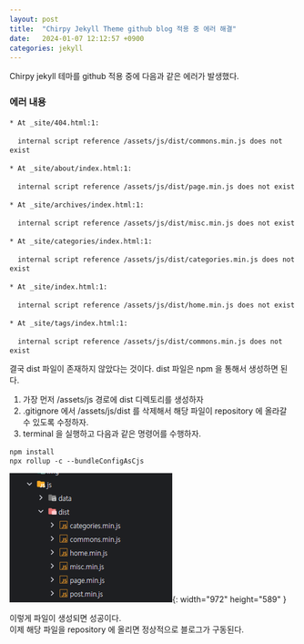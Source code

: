 ```yaml
---
layout: post
title:  "Chirpy Jekyll Theme github blog 적용 중 에러 해결"
date:   2024-01-07 12:12:57 +0900
categories: jekyll
---
```

Chirpy jekyll 테마를 github 적용 중에 다음과 같은 에러가 발생했다.

### 에러 내용

```
* At _site/404.html:1:

  internal script reference /assets/js/dist/commons.min.js does not exist

* At _site/about/index.html:1:

  internal script reference /assets/js/dist/page.min.js does not exist

* At _site/archives/index.html:1:

  internal script reference /assets/js/dist/misc.min.js does not exist

* At _site/categories/index.html:1:

  internal script reference /assets/js/dist/categories.min.js does not exist

* At _site/index.html:1:

  internal script reference /assets/js/dist/home.min.js does not exist

* At _site/tags/index.html:1:

  internal script reference /assets/js/dist/commons.min.js does not exist
```

결국 dist 파일이 존재하지 않았다는 것이다. dist 파일은 npm 을 통해서 생성하면 된다.
<br><span>
1. 가장 먼저 /assets/js 경로에 dist 디렉토리를 생성하자
<br><span>
2. .gitignore 에서 /assets/js/dist 를 삭제해서 해당 파일이 repository 에 올라갈 수 있도록 수정하자.
<br><span>
3. terminal 을 실행하고 다음과 같은 명령어를 수행하자.
```
npm install
npx rollup -c --bundleConfigAsCjs
```
![Desktop View](/assets/img/2024-01-07/2024010701.png){: width="972" height="589" }

이렇게 파일이 생성되면 성공이다.
<br><span>
이제 해당 파일을 repository 에 올리면 정상적으로 블로그가 구동된다.
